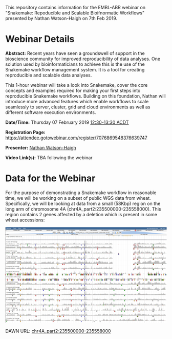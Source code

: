 This repository contains information for the EMBL-ABR webinar on "Snakemake: Repoducible and Scalable Bioifnormatic Workflows" presented by Nathan Watson-Haigh on 7th Feb 2019.

# Webinar Details

**Abstract:** Recent years have seen a groundswell of support in the bioscience community for improved reproducibility of data analyses. One solution used by bioinformaticians to achieve this is the use of the Snakemake workflow management system. It is a tool for creating reproducible and scalable data analyses.

This 1-hour webinar will take a look into Snakemake, cover the core concepts and examples required for making your first steps into reproducible Snakemake workflows. Building on this foundation, Nathan will introduce more advanced features which enable workflows to scale seamlessly to server, cluster, grid and cloud environments as well as different software execution environments.

**Date/Time:** Thursday 07 February 2019 [12:30-13:30 ACDT](https://www.timeanddate.com/worldclock/fixedtime.html?msg=EMBL-ABR+Snakemake+Webinar&iso=20190207T1230&p1=5&ah=1)

**Registration Page:** https://attendee.gotowebinar.com/register/7076869548376639747

**Presenter:** [Nathan Watson-Haigh](https://researchers.adelaide.edu.au/profile/nathan.watson-haigh)

**Video Link(s):** TBA following the webinar

# Data for the Webinar

For the purpose of demonstrating a Snakemake workflow in reasonable time, we will be working on a subset of public WGS data from wheat. Specifically, we will be looking at data from a small (58Kbp) region on the long arm of chromosome 4A (chr4A_part2:235500000-235558000). This region contains 2 genes affected by a deletion which is present in some wheat accessions:

![alt text](img/chr4A_Wx-B1_Null_region.png  "chr4A_part2:235500000-235558000")

DAWN URL: [chr4A_part2:235500000-235558000](http://crobiad.agwine.adelaide.edu.au/dawn/jbrowse/?loc=chr4A_part2%3A235500000..235558000&tracks=IWGSC_v1.0_HC_genes%2CAlsen_snpcoverage%2CRAC875_snpcoverage%2CYitpi_snpcoverage%2CPastor_snpcoverage%2CWyalkatchem_snpcoverage%2CWestonia_snpcoverage%2CACBarrie_snpcoverage%2CVolcanii_snpcoverage%2CBaxter_snpcoverage%2CChara_snpcoverage%2CDrysdale_snpcoverage%2CH45_snpcoverage%2CXiaoyan_snpcoverage%2CKukri_snpcoverage%2CGladius_snpcoverage%2CExcalibur_snpcoverage)
